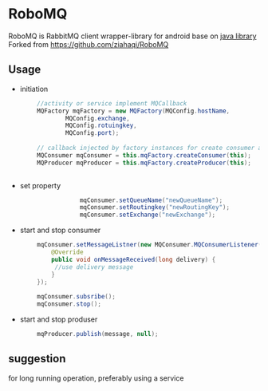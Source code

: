 # RoboMQ
RoboMQ is RabbitMQ client wrapper-library for android base on [java library](http://www.rabbitmq.com/java-client.html)
<br/>
Forked from https://github.com/ziahaqi/RoboMQ
## Usage
- initiation  <br/>
```java
        //activity or service implement MQCallback  
        MQFactory mqFactory = new MQFactory(MQConfig.hostName,
                MQConfig.exchange,
                MQConfig.rotuingkey,
                MQConfig.port);
        
        // callback injected by factory instances for create consumer and produser instance
        MQConsumer mqConsumer = this.mqFactory.createConsumer(this);
        MQProducer mqProducer = this.mqFactory.createProducer(this);
                
```
- set property <br/>
```java
                    mqConsumer.setQueueName("newQueueName");
                    mqConsumer.setRoutingkey("newRoutingKey");
                    mqConsumer.setExchange("newExchange");
```
- start and stop consumer <br/> 
```java
        mqConsumer.setMessageListner(new MQConsumer.MQConsumerListener() {
            @Override
            public void onMessageReceived(long delivery) {
             //use delivery message
            }
        });
        
        mqConsumer.subsribe();
        mqConsumer.stop();

```

- start and stop produser <br/> 
```java
        mqProducer.publish(message, null);

```
## suggestion
for long running operation, preferably using a service

